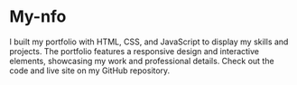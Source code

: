 # My-nfo
I built my portfolio with HTML, CSS, and JavaScript to display my skills and projects. The portfolio features a responsive design and interactive elements, showcasing my work and professional details. Check out the code and live site on my GitHub repository.
